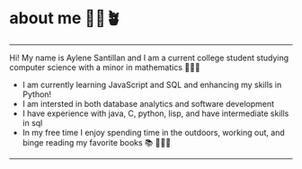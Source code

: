 # about me 🌿🌟🪴
---------------
Hi! My name is Aylene Santillan and I am a current college student studying computer science with a minor in mathematics 👩🏽‍💻

* I am currently learning JavaScript and SQL and enhancing my skills in Python!
* I am intersted in both database analytics and software development 
* I have experience with java, C, python, lisp, and have intermediate skills in sql
* In my free time I enjoy spending time in the outdoors, working out, and binge reading my favorite books 📚 🏋🏽‍♀️ 

---------------


<!---
aylenesan/aylenesan is a ✨ special ✨ repository because its `README.md` (this file) appears on your GitHub profile.
You can click the Preview link to take a look at your changes.
--->
